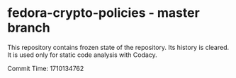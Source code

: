 # fedora-crypto-policies - master branch

This repository contains frozen state of the repository.
Its history is cleared. It is used only for static code
analysis with Codacy.

Commit Time: 1710134762